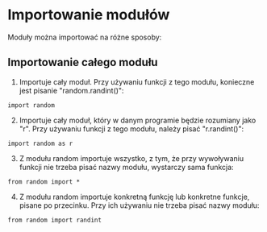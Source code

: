 # Importowanie modułów  
  
Moduły można importować na różne sposoby:  
  
## Importowanie całego modułu  
1. Importuje cały moduł. Przy używaniu funkcji z tego modułu, konieczne jest pisanie "random.randint()":  
```
import random
```
  
2. Importuje cały moduł, który w danym programie będzie rozumiany jako "r". Przy używaniu funkcji z tego modułu, należy pisać "r.randint()":  
```
import random as r
```
  
3. Z modułu random importuje wszystko, z tym, że przy wywoływaniu funkcji nie trzeba pisać nazwy modułu, wystarczy sama funkcja:  
```
from random import *
```
  
4. Z modułu random importuje konkretną funkcję lub konkretne funkcje, pisane po przecinku. Przy ich używaniu nie trzeba pisać nazwy modułu:  
```
from random import randint
```
